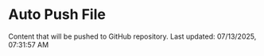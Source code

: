 # Auto Push File

Content that will be pushed to GitHub repository.
Last updated: 07/13/2025, 07:31:57 AM